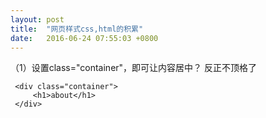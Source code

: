 ```yaml
---
layout: post
title:  "网页样式css,html的积累"
date:   2016-06-24 07:55:03 +0800
---
```

（1）设置class="container"，即可让内容居中？ 反正不顶格了

```
 <div class="container">
     <h1>about</h1>
 </div>
```